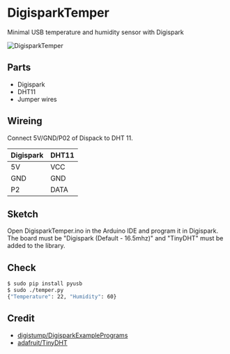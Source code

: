 # DigisparkTemper
Minimal USB temperature and humidity sensor with Digispark

![DigisparkTemper](https://user-images.githubusercontent.com/129797/58210289-fb013b00-7d23-11e9-92a7-f201dfa1da9f.jpg)

## Parts
* Digispark
* DHT11
* Jumper wires

## Wireing
Connect 5V/GND/P02 of Dispack to DHT 11.

| Digispark | DHT11 |
| --------- | ----- |
| 5V        | VCC   |
| GND       | GND   |
| P2        | DATA  |

## Sketch
Open DigisparkTemper.ino in the Arduino IDE and program it in Digispark. The board must be "Digispark (Default - 16.5mhz)" and "TinyDHT" must be added to the library.

## Check

```bash
$ sudo pip install pyusb
$ sudo ./temper.py
{"Temperature": 22, "Humidity": 60}
```

## Credit

* [digistump/DigisparkExamplePrograms](https://github.com/digistump/DigisparkExamplePrograms)
* [adafruit/TinyDHT](https://github.com/adafruit/TinyDHT)
